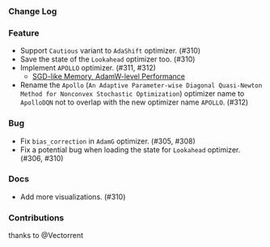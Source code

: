 ### Change Log

### Feature

* Support `Cautious` variant to `AdaShift` optimizer. (#310)
* Save the state of the `Lookahead` optimizer too. (#310)
* Implement `APOLLO` optimizer. (#311, #312)
    * [SGD-like Memory, AdamW-level Performance](https://arxiv.org/abs/2412.05270) 
* Rename the `Apollo` (`An Adaptive Parameter-wise Diagonal Quasi-Newton Method for Nonconvex Stochastic Optimization`) optimizer name to `ApolloDQN` not to overlap with the new optimizer name `APOLLO`. (#312)

### Bug

* Fix `bias_correction` in `AdamG` optimizer. (#305, #308)
* Fix a potential bug when loading the state for `Lookahead` optimizer. (#306, #310)

### Docs

* Add more visualizations. (#310)

### Contributions

thanks to @Vectorrent
